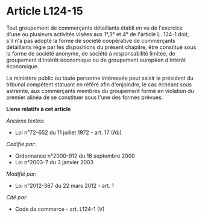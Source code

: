 # Article L124-15

Tout groupement de commerçants détaillants établi en vu de l'exercice d'une ou plusieurs activités visées aux 1°,3° et 4° de
l'article L. 124-1 doit, s'il n'a pas adopté la forme de société coopérative de commerçants détaillants régie par les
dispositions du présent chapitre, être constitué sous la forme de société anonyme, de société à responsabilité limitée, de
groupement d'intérêt économique ou de groupement européen d'intérêt économique. 

Le ministère public ou toute personne intéressée peut saisir le président du tribunal compétent statuant en référé afin
d'enjoindre, le cas échéant sous astreinte, aux commerçants membres du groupement formé en violation du premier alinéa de se
constituer sous l'une des formes prévues.

**Liens relatifs à cet article**

_Anciens textes_:

  - Loi n°72-652 du 11 juillet 1972 - art. 17 (Ab)

_Codifié par_:

  - Ordonnance n°2000-912 du 18 septembre 2000
  - Loi n°2003-7 du 3 janvier 2003

_Modifié par_:

  - Loi n°2012-387 du 22 mars 2012 - art. 1

_Cité par_:

  - Code de commerce - art. L124-1 (V)
